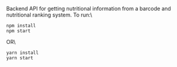 Backend API for getting nutritional information from a barcode and nutritional ranking system. To run:\
```
npm install
npm start
```
OR\
```
yarn install
yarn start
```
